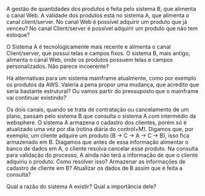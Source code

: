 A gestão de quantidades dos produtos é feita pelo sistema B, que alimenta o canal Web. A validade dos produtos está no sistema A, que alimenta o canal client/server. No canal Web é possível adquirir um produto que já venceu? No canal Client/server é possível adquirir um produto que não tem estoque?

O Sistema A é tecnologicamente mais recente e alimenta o canal Client/server, que possui telas e campos fixos. O sistema B, mais antigo, alimenta o canal Web, onde os produtos possuem telas e campos personalizados. Não parece incoerente?

Há alternativas para um sistema mainframe atualmente, como por exemplo os produtos da AWS. Valeria a pena propor uma mudança, que acredito que seria bastante estrutural? Ou vamos partir do pressuposto que o mainframe vai continuar existindo?

Os dois canais, quando se trata de contratação ou cancelamento de um plano, passam pelo sistema B que consulta o sistema A com intermédio da websphere. O sistema A armazena o cadastro dos clientes, porém só é atualizado uma vez por dia (rotina diária do control+M). Digamos que, por exemplo, um cliente adquire um produto (B -> C -> A -> C -> B), isso fica armazenado em B. Diagamos que antes de essa informação alimentar o banco de dados em A, o cliente resolva cancelar esse produto. Na consulta para validação do processo, A ainda não terá a informação de que o cliente adquiriu o produto. Como resolver isso? Armazenar as informações de cadastro de cliente em B? Atualizar os dados de B assim que é feita a consulta?

Qual a razão do sistema A existir? Qual a importância dele?


